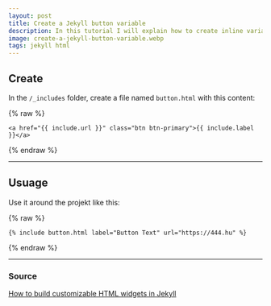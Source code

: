 ```yaml
---
layout: post
title: Create a Jekyll button variable
description: In this tutorial I will explain how to create inline variables in Jekyll.
image: create-a-jekyll-button-variable.webp
tags: jekyll html
---
```


## Create

In the `/_includes` folder, create a file named `button.html` with this content:

{% raw %}

```other
<a href="{{ include.url }}" class="btn btn-primary">{{ include.label }}</a>
```

{% endraw %}

---

## Usuage

Use it around the projekt like this:

{% raw %}

```other
{% include button.html label="Button Text" url="https://444.hu" %}
```

{% endraw %}

---

### Source

[How to build customizable HTML widgets in Jekyll](https://www.sitepoint.com/quick-tip-how-to-build-customizable-html-widgets-in-jekyll/)
